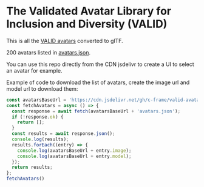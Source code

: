 # The Validated Avatar Library for Inclusion and Diversity (VALID)

This is all the [VALID avatars](https://github.com/xrtlab/Validated-Avatar-Library-for-Inclusion-and-Diversity---VALID) converted to glTF.

200 avatars listed in [avatars.json](avatars.json).

You can use this repo directly from the CDN jsdelivr to create a UI to select an avatar for example.

Example of code to download the list of avatars, create the image url and model url to download them:

```js
const avatarsBaseUrl = 'https://cdn.jsdelivr.net/gh/c-frame/valid-avatars-glb@f8dee64/';
const fetchAvatars = async () => {
  const response = await fetch(avatarsBaseUrl + 'avatars.json');
  if (!response.ok) {
    return [];
  }
  const results = await response.json();
  console.log(results);
  results.forEach((entry) => {
    console.log(avatarsBaseUrl + entry.image);
    console.log(avatarsBaseUrl + entry.model);
  });
  return results;
};
fetchAvatars()
```
